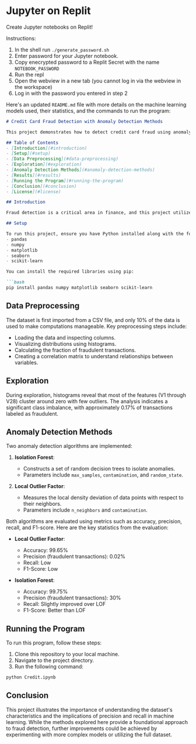 # Jupyter on Replit

Create Jupyter notebooks on Replit!

Instructions:

1. In the shell run `./generate_password.sh`
2. Enter password for your Jupyter notebook.
3. Copy enecrypted password to a Replit Secret with the name `NOTEBOOK_PASSWORD`
4. Run the repl
5. Open the webview in a new tab (you cannot log in via the webview in the workspace)
6. Log in with the password you entered in step 2


Here's an updated `README.md` file with more details on the machine learning models used, their statistics, and the commands to run the program:

```markdown
# Credit Card Fraud Detection with Anomaly Detection Methods

This project demonstrates how to detect credit card fraud using anomaly detection techniques in Python, specifically through the use of Isolation Forest and Local Outlier Factor algorithms.

## Table of Contents
- [Introduction](#introduction)
- [Setup](#setup)
- [Data Preprocessing](#data-preprocessing)
- [Exploration](#exploration)
- [Anomaly Detection Methods](#anomaly-detection-methods)
- [Results](#results)
- [Running the Program](#running-the-program)
- [Conclusion](#conclusion)
- [License](#license)

## Introduction

Fraud detection is a critical area in finance, and this project utilizes machine learning techniques to identify fraudulent transactions in credit card datasets. Given the highly imbalanced nature of the dataset, this project focuses on unsupervised learning methods to detect anomalies.

## Setup

To run this project, ensure you have Python installed along with the following libraries:
- pandas
- numpy
- matplotlib
- seaborn
- scikit-learn

You can install the required libraries using pip:

```bash
pip install pandas numpy matplotlib seaborn scikit-learn
```

## Data Preprocessing

The dataset is first imported from a CSV file, and only 10% of the data is used to make computations manageable. Key preprocessing steps include:
- Loading the data and inspecting columns.
- Visualizing distributions using histograms.
- Calculating the fraction of fraudulent transactions.
- Creating a correlation matrix to understand relationships between variables.

## Exploration

During exploration, histograms reveal that most of the features (V1 through V28) cluster around zero with few outliers. The analysis indicates a significant class imbalance, with approximately 0.17% of transactions labeled as fraudulent.

## Anomaly Detection Methods

Two anomaly detection algorithms are implemented:

1. **Isolation Forest**:
   - Constructs a set of random decision trees to isolate anomalies.
   - Parameters include `max_samples`, `contamination`, and `random_state`.

2. **Local Outlier Factor**:
   - Measures the local density deviation of data points with respect to their neighbors.
   - Parameters include `n_neighbors` and `contamination`.

Both algorithms are evaluated using metrics such as accuracy, precision, recall, and F1-score. Here are the key statistics from the evaluation:

- **Local Outlier Factor**:
  - Accuracy: 99.65%
  - Precision (fraudulent transactions): 0.02%
  - Recall: Low
  - F1-Score: Low

- **Isolation Forest**:
  - Accuracy: 99.75%
  - Precision (fraudulent transactions): 30%
  - Recall: Slightly improved over LOF
  - F1-Score: Better than LOF

## Running the Program

To run this program, follow these steps:

1. Clone this repository to your local machine.
2. Navigate to the project directory.
3. Run the following command:

```bash
python Credit.ipynb
```


## Conclusion

This project illustrates the importance of understanding the dataset's characteristics and the implications of precision and recall in machine learning. While the methods explored here provide a foundational approach to fraud detection, further improvements could be achieved by experimenting with more complex models or utilizing the full dataset.

```
